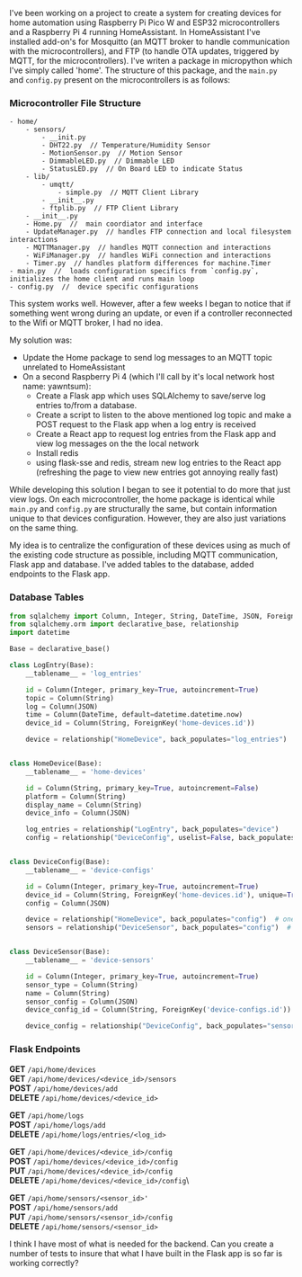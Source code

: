 
I've been working on a project to create a system for creating devices for
home automation using Raspberry Pi Pico W and ESP32 microcontrollers and a Raspberry Pi 4
running HomeAssistant. 
In HomeAssistant I've installed add-on's for Mosquitto (an MQTT broker to handle 
communication with the microcontrollers), and FTP (to handle OTA updates, triggered by MQTT, for the microcontrollers).
I've writen a package in micropython which I've simply called 'home'. 
The structure of this package, and the `main.py` and `config.py` present on the microcontrollers is as follows:
### Microcontroller File Structure
```
- home/
    - sensors/
        - __init.py
        - DHT22.py  // Temperature/Humidity Sensor 
        - MotionSensor.py  // Motion Sensor
        - DimmableLED.py  // Dimmable LED 
        - StatusLED.py  // On Board LED to indicate Status
    - lib/
        - umqtt/
            - simple.py  // MQTT Client Library 
        - __init__.py
        - ftplib.py  // FTP Client Library
    - __init__.py
    - Home.py  //  main coordiator and interface
    - UpdateManager.py  // handles FTP connection and local filesystem interactions
    - MQTTManager.py  // handles MQTT connection and interactions
    - WiFiManager.py  // handles WiFi connection and interactions
    - Timer.py  // handles platform differences for machine.Timer
- main.py  //  loads configuration specifics from `config.py`, initializes the home client and runs main loop
- config.py  //  device specific configurations
```

This system works well. However, after a few weeks I began to notice that if something went wrong during
an update, or even if a controller reconnected to the Wifi or MQTT broker, I had no idea. 

My solution was:
- Update the Home package to send log messages to an MQTT topic unrelated to HomeAssistant
- On a second Raspberry Pi 4 (which I'll call by it's local network host name: yawntsum):
  - Create a Flask app which uses SQLAlchemy to save/serve log entries to/from a database.
  - Create a script to listen to the above mentioned log topic and make a POST request to the Flask app when a log entry is received 
  - Create a React app to request log entries from the Flask app and view log messages on the the local network
  - Install redis
  - using flask-sse and redis, stream new log entries to the React app (refreshing the page to view new entries got annoying really fast) 

While developing this solution I began to see it potential to do more that just view logs.
On each microcontroller, the home package is identical while `main.py` and `config.py` are structurally the
same, but contain information unique to that devices configuration. However, they are also just variations on the same thing.

My idea is to centralize the configuration of these devices using as much of the existing code structure as possible,
including MQTT communication, Flask app and database. I've added tables to the database, added endpoints to the Flask app.


### Database Tables
```python
from sqlalchemy import Column, Integer, String, DateTime, JSON, ForeignKey
from sqlalchemy.orm import declarative_base, relationship
import datetime

Base = declarative_base()

class LogEntry(Base):
    __tablename__ = 'log_entries'

    id = Column(Integer, primary_key=True, autoincrement=True)
    topic = Column(String)
    log = Column(JSON)
    time = Column(DateTime, default=datetime.datetime.now)
    device_id = Column(String, ForeignKey('home-devices.id'))

    device = relationship("HomeDevice", back_populates="log_entries")


class HomeDevice(Base):
    __tablename__ = 'home-devices'

    id = Column(String, primary_key=True, autoincrement=False)
    platform = Column(String)
    display_name = Column(String)
    device_info = Column(JSON)

    log_entries = relationship("LogEntry", back_populates="device")
    config = relationship("DeviceConfig", uselist=False, back_populates="device")  # one-to-one relationship


class DeviceConfig(Base):
    __tablename__ = 'device-configs'

    id = Column(Integer, primary_key=True, autoincrement=True)
    device_id = Column(String, ForeignKey('home-devices.id'), unique=True)  # one-to-one relationship
    config = Column(JSON)

    device = relationship("HomeDevice", back_populates="config")  # one-to-one relationship
    sensors = relationship("DeviceSensor", back_populates="config")  # one-to-many relationship


class DeviceSensor(Base):
    __tablename__ = 'device-sensors'

    id = Column(Integer, primary_key=True, autoincrement=True)
    sensor_type = Column(String)
    name = Column(String)
    sensor_config = Column(JSON)
    device_config_id = Column(String, ForeignKey('device-configs.id'))

    device_config = relationship("DeviceConfig", back_populates="sensors")  # one-to-many relationship


```
### Flask Endpoints
**GET** `/api/home/devices`\
**GET** `/api/home/devices/<device_id>/sensors`\
**POST** `/api/home/devices/add`\
**DELETE** `/api/home/devices/<device_id>`

**GET** `/api/home/logs`\
**POST** `/api/home/logs/add`\
**DELETE** `/api/home/logs/entries/<log_id>`

**GET** `/api/home/devices/<device_id>/config`\
**POST** `/api/home/devices/<device_id>/config`\
**PUT** `/api/home/devices/<device_id>/config`\
**DELETE** `/api/home/devices/<device_id>/config`\

**GET** `/api/home/sensors/<sensor_id>'`\
**POST** `/api/home/sensors/add`\
**PUT** `/api/home/sensors/<sensor_id>/config`\
**DELETE** `/api/home/sensors/<sensor_id>`


I think I have most of what is needed for the backend. 
Can you create a number of tests to insure that what I have built in the Flask app is so far is working correctly?